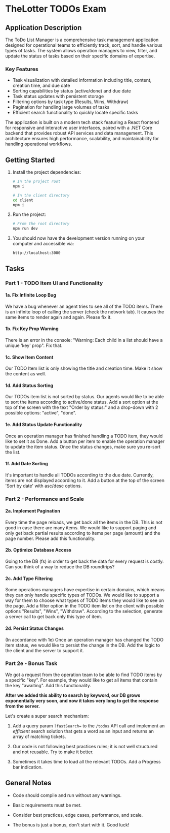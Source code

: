 # TheLotter TODOs Exam

## Application Description

The ToDo List Manager is a comprehensive task management application designed for operational teams to efficiently track, sort, and handle various types of tasks. The system allows operation managers to view, filter, and update the status of tasks based on their specific domains of expertise.

### Key Features
- Task visualization with detailed information including title, content, creation time, and due date
- Sorting capabilities by status (active/done) and due date
- Task status updates with persistent storage
- Filtering options by task type (Results, Wins, Withdraw)
- Pagination for handling large volumes of tasks
- Efficient search functionality to quickly locate specific tasks

The application is built on a modern tech stack featuring a React frontend for responsive and interactive user interfaces, paired with a .NET Core backend that provides robust API services and data management. This architecture ensures high performance, scalability, and maintainability for handling operational workflows.

## Getting Started

1. Install the project dependencies:
   ```bash
   # In the project root
   npm i
   
   # In the client directory
   cd client
   npm i
   ```

2. Run the project:
   ```bash
   # From the root directory
   npm run dev
   ```

3. You should now have the development version running on your computer and accessible via:
   ```
   http://localhost:3000
   ```

## Tasks

### Part 1 - TODO Item UI and Functionality

#### 1a. Fix Infinite Loop Bug
We have a bug whenever an agent tries to see all of the TODO items. There is an infinite loop of calling the server (check the network tab). It causes the same items to render again and again. Please fix it.

#### 1b. Fix Key Prop Warning
There is an error in the console: "Warning: Each child in a list should have a unique 'key' prop". Fix that.

#### 1c. Show Item Content
Our TODO Item list is only showing the title and creation time. Make it show the content as well.

#### 1d. Add Status Sorting
Our TODOs item list is not sorted by status. Our agents would like to be able to sort the items according to active/done status. Add a sort option at the top of the screen with the text "Order by status:" and a drop-down with 2 possible options: "active", "done".

#### 1e. Add Status Update Functionality
Once an operation manager has finished handling a TODO item, they would like to set it as Done. Add a button per item to enable the operation manager to update the item status. Once the status changes, make sure you re-sort the list.

#### 1f. Add Date Sorting
It's important to handle all TODOs according to the due date. Currently, items are not displayed according to it. Add a button at the top of the screen 'Sort by date' with asc/desc options.

### Part 2 - Performance and Scale

#### 2a. Implement Pagination
Every time the page reloads, we get back all the items in the DB. This is not good in case there are many items. We would like to support paging and only get back partial results according to items per page (amount) and the page number. Please add this functionality.

#### 2b. Optimize Database Access
Going to the DB (fs) in order to get back the data for every request is costly. Can you think of a way to reduce the DB roundtrips?

#### 2c. Add Type Filtering
Some operations managers have expertise in certain domains, which means they can only handle specific types of TODOs. We would like to support a way for them to choose what types of TODO items they would like to see on the page. Add a filter option in the TODO item list on the client with possible options "Results", "Wins", "Withdraw". According to the selection, generate a server call to get back only this type of item.

#### 2d. Persist Status Changes
(In accordance with 1e) Once an operation manager has changed the TODO item status, we would like to persist the change in the DB. Add the logic to the client and the server to support it.

### Part 2e - Bonus Task

We got a request from the operation team to be able to find TODO items by a specific "key". For example, they would like to get all items that contain the key "awaiting". Add this functionality.

**After we added this ability to search by keyword, our DB grows exponentially very soon, and now it takes very long to get the response from the server.**

Let's create a super search mechanism:

1. Add a query param `?fastSearch=` to the `/todos` API call and implement an *efficient* search solution that gets a word as an input and returns an array of matching tickets.

2. Our code is not following best practices rules; it is not well structured and not reusable. Try to make it better.

3. Sometimes it takes time to load all the relevant TODOs. Add a Progress bar indication.

## General Notes

* Code should compile and run without any warnings.

* Basic requirements must be met.

* Consider best practices, edge cases, performance, and scale.

* The bonus is just a bonus, don't start with it. Good luck!